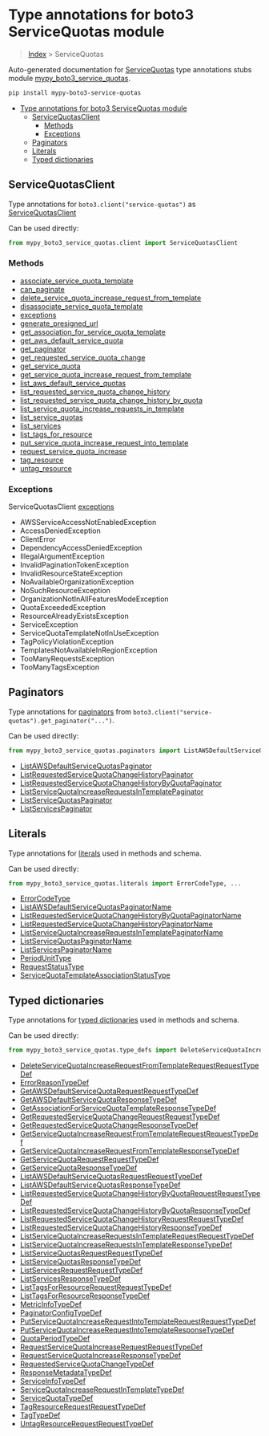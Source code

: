 # Type annotations for boto3 ServiceQuotas module

> [Index](..) > ServiceQuotas

Auto-generated documentation for
[ServiceQuotas](https://boto3.amazonaws.com/v1/documentation/api/latest/reference/services/service-quotas.html#ServiceQuotas)
type annotations stubs module
[mypy_boto3_service_quotas](https://pypi.org/project/mypy-boto3-service-quotas/).

```bash
pip install mypy-boto3-service-quotas
```

- [Type annotations for boto3 ServiceQuotas module](#type-annotations-for-boto3-servicequotas-module)
  - [ServiceQuotasClient](#servicequotasclient)
    - [Methods](#methods)
    - [Exceptions](#exceptions)
  - [Paginators](#paginators)
  - [Literals](#literals)
  - [Typed dictionaries](#typed-dictionaries)

## ServiceQuotasClient

Type annotations for `boto3.client("service-quotas")` as
[ServiceQuotasClient](./client.md)

Can be used directly:

```python
from mypy_boto3_service_quotas.client import ServiceQuotasClient
```

### Methods

- [associate_service_quota_template](./client.md#associate_service_quota_template)
- [can_paginate](./client.md#can_paginate)
- [delete_service_quota_increase_request_from_template](./client.md#delete_service_quota_increase_request_from_template)
- [disassociate_service_quota_template](./client.md#disassociate_service_quota_template)
- [exceptions](./client.md#exceptions)
- [generate_presigned_url](./client.md#generate_presigned_url)
- [get_association_for_service_quota_template](./client.md#get_association_for_service_quota_template)
- [get_aws_default_service_quota](./client.md#get_aws_default_service_quota)
- [get_paginator](./client.md#get_paginator)
- [get_requested_service_quota_change](./client.md#get_requested_service_quota_change)
- [get_service_quota](./client.md#get_service_quota)
- [get_service_quota_increase_request_from_template](./client.md#get_service_quota_increase_request_from_template)
- [list_aws_default_service_quotas](./client.md#list_aws_default_service_quotas)
- [list_requested_service_quota_change_history](./client.md#list_requested_service_quota_change_history)
- [list_requested_service_quota_change_history_by_quota](./client.md#list_requested_service_quota_change_history_by_quota)
- [list_service_quota_increase_requests_in_template](./client.md#list_service_quota_increase_requests_in_template)
- [list_service_quotas](./client.md#list_service_quotas)
- [list_services](./client.md#list_services)
- [list_tags_for_resource](./client.md#list_tags_for_resource)
- [put_service_quota_increase_request_into_template](./client.md#put_service_quota_increase_request_into_template)
- [request_service_quota_increase](./client.md#request_service_quota_increase)
- [tag_resource](./client.md#tag_resource)
- [untag_resource](./client.md#untag_resource)

### Exceptions

ServiceQuotasClient [exceptions](./client.md#exceptions)

- AWSServiceAccessNotEnabledException
- AccessDeniedException
- ClientError
- DependencyAccessDeniedException
- IllegalArgumentException
- InvalidPaginationTokenException
- InvalidResourceStateException
- NoAvailableOrganizationException
- NoSuchResourceException
- OrganizationNotInAllFeaturesModeException
- QuotaExceededException
- ResourceAlreadyExistsException
- ServiceException
- ServiceQuotaTemplateNotInUseException
- TagPolicyViolationException
- TemplatesNotAvailableInRegionException
- TooManyRequestsException
- TooManyTagsException

## Paginators

Type annotations for [paginators](./paginators.md) from
`boto3.client("service-quotas").get_paginator("...")`.

Can be used directly:

```python
from mypy_boto3_service_quotas.paginators import ListAWSDefaultServiceQuotasPaginator, ...
```

- [ListAWSDefaultServiceQuotasPaginator](./paginators.md#listawsdefaultservicequotaspaginator)
- [ListRequestedServiceQuotaChangeHistoryPaginator](./paginators.md#listrequestedservicequotachangehistorypaginator)
- [ListRequestedServiceQuotaChangeHistoryByQuotaPaginator](./paginators.md#listrequestedservicequotachangehistorybyquotapaginator)
- [ListServiceQuotaIncreaseRequestsInTemplatePaginator](./paginators.md#listservicequotaincreaserequestsintemplatepaginator)
- [ListServiceQuotasPaginator](./paginators.md#listservicequotaspaginator)
- [ListServicesPaginator](./paginators.md#listservicespaginator)

## Literals

Type annotations for [literals](./literals.md) used in methods and schema.

Can be used directly:

```python
from mypy_boto3_service_quotas.literals import ErrorCodeType, ...
```

- [ErrorCodeType](./literals.md#errorcodetype)
- [ListAWSDefaultServiceQuotasPaginatorName](./literals.md#listawsdefaultservicequotaspaginatorname)
- [ListRequestedServiceQuotaChangeHistoryByQuotaPaginatorName](./literals.md#listrequestedservicequotachangehistorybyquotapaginatorname)
- [ListRequestedServiceQuotaChangeHistoryPaginatorName](./literals.md#listrequestedservicequotachangehistorypaginatorname)
- [ListServiceQuotaIncreaseRequestsInTemplatePaginatorName](./literals.md#listservicequotaincreaserequestsintemplatepaginatorname)
- [ListServiceQuotasPaginatorName](./literals.md#listservicequotaspaginatorname)
- [ListServicesPaginatorName](./literals.md#listservicespaginatorname)
- [PeriodUnitType](./literals.md#periodunittype)
- [RequestStatusType](./literals.md#requeststatustype)
- [ServiceQuotaTemplateAssociationStatusType](./literals.md#servicequotatemplateassociationstatustype)

## Typed dictionaries

Type annotations for [typed dictionaries](./type_defs.md) used in methods and
schema.

Can be used directly:

```python
from mypy_boto3_service_quotas.type_defs import DeleteServiceQuotaIncreaseRequestFromTemplateRequestRequestTypeDef, ...
```

- [DeleteServiceQuotaIncreaseRequestFromTemplateRequestRequestTypeDef](./type_defs.md#deleteservicequotaincreaserequestfromtemplaterequestrequesttypedef)
- [ErrorReasonTypeDef](./type_defs.md#errorreasontypedef)
- [GetAWSDefaultServiceQuotaRequestRequestTypeDef](./type_defs.md#getawsdefaultservicequotarequestrequesttypedef)
- [GetAWSDefaultServiceQuotaResponseTypeDef](./type_defs.md#getawsdefaultservicequotaresponsetypedef)
- [GetAssociationForServiceQuotaTemplateResponseTypeDef](./type_defs.md#getassociationforservicequotatemplateresponsetypedef)
- [GetRequestedServiceQuotaChangeRequestRequestTypeDef](./type_defs.md#getrequestedservicequotachangerequestrequesttypedef)
- [GetRequestedServiceQuotaChangeResponseTypeDef](./type_defs.md#getrequestedservicequotachangeresponsetypedef)
- [GetServiceQuotaIncreaseRequestFromTemplateRequestRequestTypeDef](./type_defs.md#getservicequotaincreaserequestfromtemplaterequestrequesttypedef)
- [GetServiceQuotaIncreaseRequestFromTemplateResponseTypeDef](./type_defs.md#getservicequotaincreaserequestfromtemplateresponsetypedef)
- [GetServiceQuotaRequestRequestTypeDef](./type_defs.md#getservicequotarequestrequesttypedef)
- [GetServiceQuotaResponseTypeDef](./type_defs.md#getservicequotaresponsetypedef)
- [ListAWSDefaultServiceQuotasRequestRequestTypeDef](./type_defs.md#listawsdefaultservicequotasrequestrequesttypedef)
- [ListAWSDefaultServiceQuotasResponseTypeDef](./type_defs.md#listawsdefaultservicequotasresponsetypedef)
- [ListRequestedServiceQuotaChangeHistoryByQuotaRequestRequestTypeDef](./type_defs.md#listrequestedservicequotachangehistorybyquotarequestrequesttypedef)
- [ListRequestedServiceQuotaChangeHistoryByQuotaResponseTypeDef](./type_defs.md#listrequestedservicequotachangehistorybyquotaresponsetypedef)
- [ListRequestedServiceQuotaChangeHistoryRequestRequestTypeDef](./type_defs.md#listrequestedservicequotachangehistoryrequestrequesttypedef)
- [ListRequestedServiceQuotaChangeHistoryResponseTypeDef](./type_defs.md#listrequestedservicequotachangehistoryresponsetypedef)
- [ListServiceQuotaIncreaseRequestsInTemplateRequestRequestTypeDef](./type_defs.md#listservicequotaincreaserequestsintemplaterequestrequesttypedef)
- [ListServiceQuotaIncreaseRequestsInTemplateResponseTypeDef](./type_defs.md#listservicequotaincreaserequestsintemplateresponsetypedef)
- [ListServiceQuotasRequestRequestTypeDef](./type_defs.md#listservicequotasrequestrequesttypedef)
- [ListServiceQuotasResponseTypeDef](./type_defs.md#listservicequotasresponsetypedef)
- [ListServicesRequestRequestTypeDef](./type_defs.md#listservicesrequestrequesttypedef)
- [ListServicesResponseTypeDef](./type_defs.md#listservicesresponsetypedef)
- [ListTagsForResourceRequestRequestTypeDef](./type_defs.md#listtagsforresourcerequestrequesttypedef)
- [ListTagsForResourceResponseTypeDef](./type_defs.md#listtagsforresourceresponsetypedef)
- [MetricInfoTypeDef](./type_defs.md#metricinfotypedef)
- [PaginatorConfigTypeDef](./type_defs.md#paginatorconfigtypedef)
- [PutServiceQuotaIncreaseRequestIntoTemplateRequestRequestTypeDef](./type_defs.md#putservicequotaincreaserequestintotemplaterequestrequesttypedef)
- [PutServiceQuotaIncreaseRequestIntoTemplateResponseTypeDef](./type_defs.md#putservicequotaincreaserequestintotemplateresponsetypedef)
- [QuotaPeriodTypeDef](./type_defs.md#quotaperiodtypedef)
- [RequestServiceQuotaIncreaseRequestRequestTypeDef](./type_defs.md#requestservicequotaincreaserequestrequesttypedef)
- [RequestServiceQuotaIncreaseResponseTypeDef](./type_defs.md#requestservicequotaincreaseresponsetypedef)
- [RequestedServiceQuotaChangeTypeDef](./type_defs.md#requestedservicequotachangetypedef)
- [ResponseMetadataTypeDef](./type_defs.md#responsemetadatatypedef)
- [ServiceInfoTypeDef](./type_defs.md#serviceinfotypedef)
- [ServiceQuotaIncreaseRequestInTemplateTypeDef](./type_defs.md#servicequotaincreaserequestintemplatetypedef)
- [ServiceQuotaTypeDef](./type_defs.md#servicequotatypedef)
- [TagResourceRequestRequestTypeDef](./type_defs.md#tagresourcerequestrequesttypedef)
- [TagTypeDef](./type_defs.md#tagtypedef)
- [UntagResourceRequestRequestTypeDef](./type_defs.md#untagresourcerequestrequesttypedef)
